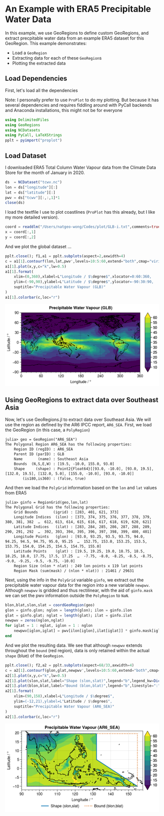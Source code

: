 # An Example with ERA5 Precipitable Water Data

In this example, we use GeoRegions to define custom GeoRegions, and extract precpitable water data from an example ERA5 dataset for this GeoRegion.  This example demonstrates:

* Load a `GeoRegion`
* Extracting data for each of these `GeoRegion`s
* Plotting the extracted data

## Load Dependencies

First, let's load all the dependencies

Note: I personally prefer to use `ProPlot` to do my plotting.  But because it has several dependencies and requires fiddling around with PyCall backends and Anaconda installations, this might not be for everyone

```julia
using DelimitedFiles
using GeoRegions
using NCDatasets
using PyCall, LaTeXStrings
pplt = pyimport("proplot")
```

## Load Dataset

I downloaded ERA5 Total Column Water Vapour data from the Climate Data Store for the month of January in 2020.

```julia
ds  = NCDataset("tcwv.nc")
lon = ds["longitude"][:]
lat = ds["latitude"][:]
pwv = ds["tcwv"][:,:,1]*1
close(ds)
```

I load the textfile I use to plot coastlines (`ProPlot` has this already, but I like my more detailed version).

```julia
coord = readdlm("/Users/natgeo-wong/Codes/plot/GLB-i.txt",comments=true,comment_char='#')
x = coord[:,1]
y = coord[:,2]
```

And we plot the global dataset ...

```julia
pplt.close(); f1,a1 = pplt.subplots(aspect=2,axwidth=4)
c = a1[1].contourf(lon,lat,pwv',levels=10:5:60,extend="both",cmap="viridis")
a1[1].plot(x,y,c="k",lw=0.5)
a1[1].format(
    xlim=(0,360),xlabel=L"Longitude / $\degree$",xlocator=0:60:360,
    ylim=(-90,90),ylabel=L"Latitude / $\degree$",ylocator=-90:30:90,
    suptitle="Precipitable Water Vapour (GLB)"
)
a1[1].colorbar(c,loc="r")
```
![globe](globe.png)

## Using GeoRegions to extract data over Southeast Asia

Now, let's use GeoRegions.jl to extract data over Southeast Asia.  We will use the region as defined by the AR6 IPCC report, `AR6_SEA`.  First, we load the GeoRegion (in this case, a `PolyRegion`)

```
julia> geo = GeoRegion("AR6_SEA")
The Polygonal Region AR6_SEA has the following properties:
    Region ID (regID) : AR6_SEA
    Parent ID (parID) : GLB
    Name       (name) : Southeast Asia
    Bounds  (N,S,E,W) : [19.5, -10.0, 155.0, 93.0]
    Shape     (shape) : Point2{Float64}[[93.0, -10.0], [93.0, 19.5], [132.0, 19.5], [132.0, 5.0], [155.0, -10.0], [93.0, -10.0]]
        (is180,is360) : (false, true)
```

And then we load the `PolyGrid` information based on the `lon` and `lat` values from ERA5
```
julia> ginfo = RegionGrid(geo,lon,lat)
The Polygonal Grid has the following properties:
    Grid Bounds       (igrid) : [283, 401, 621, 373]
    Longitude Indices  (ilon) : [373, 374, 375, 376, 377, 378, 379, 380, 381, 382  …  612, 613, 614, 615, 616, 617, 618, 619, 620, 621]
    Latitude Indices   (ilat) : [283, 284, 285, 286, 287, 288, 289, 290, 291, 292  …  392, 393, 394, 395, 396, 397, 398, 399, 400, 401]
    Longitude Points   (glon) : [93.0, 93.25, 93.5, 93.75, 94.0, 94.25, 94.5, 94.75, 95.0, 95.25  …  152.75, 153.0, 153.25, 153.5, 153.75, 154.0, 154.25, 154.5, 154.75, 155.0]
    Latitude Points    (glat) : [19.5, 19.25, 19.0, 18.75, 18.5, 18.25, 18.0, 17.75, 17.5, 17.25  …  -7.75, -8.0, -8.25, -8.5, -8.75, -9.0, -9.25, -9.5, -9.75, -10.0]
    Region Size (nlon * nlat) : 249 lon points x 119 lat points
    Region Mask (sum(mask) / (nlon * nlat)) : 21461 / 29631
```

Next, using the info in the `PolyGrid` variable `ginfo`, we extract out the precipitable water vapour data for the region into a new variable `newpwv`.  Although `newpwv` is gridded and thus rectilinear, with the aid of `ginfo.mask` we can set the pwv information outside the `PolyRegion` to `NaN`.
```julia
blon,blat,slon,slat = coordGeoRegion(geo)
glon = ginfo.glon; nglon = length(glon); ilon = ginfo.ilon
glat = ginfo.glat; nglat = length(glat); ilat = ginfo.ilat
newpwv = zeros(nglon,nglat)
for iglat = 1 : nglat, iglon = 1 : nglon
    newpwv[iglon,iglat] = pwv[ilon[iglon],ilat[iglat]] * ginfo.mask[iglon,iglat]
end
```

And we plot the resulting data.  We see that although `newpwv` extends throughout the `bound` (red region), data is only retained within the actual `shape` (blue) of the `GeoRegion`.
```julia
pplt.close(); f2,a2 = pplt.subplots(aspect=68/33,axwidth=4)
c = a2[1].contourf(glon,glat,newpwv',levels=10:5:60,extend="both",cmap="viridis")
a2[1].plot(x,y,c="k",lw=0.5)
a2[1].plot(slon,slat,label="Shape (slon,slat)",legend="b",legend_kw=Dict("ncol"=>2,"frame"=>false))
a2[1].plot(blon,blat,label="Bound (blon,blat)",legend="b",linestyle=":")
a2[1].format(
    xlim=(90,158),xlabel=L"Longitude / $\degree$",
    ylim=(-12,21),ylabel=L"Latitude / $\degree$",
    suptitle="Precipitable Water Vapour (AR6_SEA)"
)
a2[1].colorbar(c,loc="r")
```
![SEA](SEA.png)
